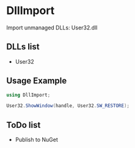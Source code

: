 # DllImport

Import unmanaged DLLs: User32.dll


## DLLs list

- User32


## Usage Example

```C#
using DllImport;

User32.ShowWindow(handle, User32.SW_RESTORE);
```


## ToDo list

- Publish to NuGet
